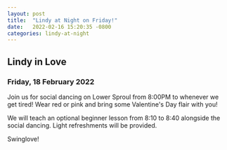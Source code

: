 ```yaml
---
layout: post
title:  "Lindy at Night on Friday!"
date:   2022-02-16 15:20:35 -0800
categories: lindy-at-night
---
```


## Lindy in Love
### Friday, 18 February 2022

Join us for social dancing on Lower Sproul from 8:00PM to whenever we get tired! Wear red or pink and bring some Valentine's Day flair with you!

We will teach an optional beginner lesson from 8:10 to 8:40 alongside the social dancing. Light refreshments will be provided.

Swinglove!
